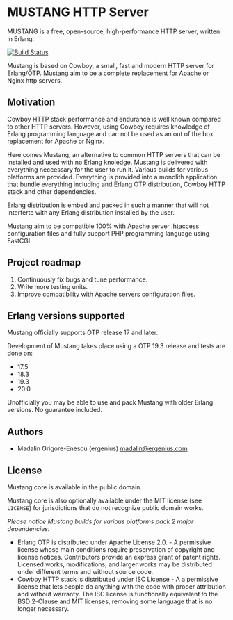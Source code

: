 # MUSTANG HTTP Server
MUSTANG is a free, open-source, high-performance HTTP server, written in Erlang.

[![Build Status](https://api.travis-ci.org/ergenius/mustang.svg?branch=master)](https://travis-ci.org/ergenius/mustang)

Mustang is based on Cowboy, a small, fast and modern HTTP server for Erlang/OTP. Mustang aim to be a complete replacement for Apache or Nginx http servers.

## Motivation 

Cowboy HTTP stack performance and endurance is well known compared to other HTTP servers. However, using Cowboy requires knowledge of Erlang programming language and can not be used as an out of the box replacement for Apache or Nginx. 

Here comes Mustang, an alternative to common HTTP servers that can be installed and used with no Erlang knoledge. Mustang is delivered with everything neccessary for the user to run it. Various builds for various platforms are provided. Everything is provided into a monolith application that bundle everything including and Erlang OTP distribution, Cowboy HTTP stack and other dependencies.

Erlang distribution is embed and packed in such a manner that will not interferte with any Erlang distribution installed by the user.

Mustang aim to be compatible 100% with Apache server .htaccess configuration files and fully support PHP programming language using FastCGI.

## Project roadmap

1. Continuously fix bugs and tune performance.
2. Write more testing units.
3. Improve compatibility with Apache servers configuration files.

## Erlang versions supported

Mustang officially supports OTP release 17 and later.

Development of Mustang takes place using a OTP 19.3 release and tests are done on:
- 17.5
- 18.3
- 19.3
- 20.0

Unofficially you may be able to use and pack Mustang with older Erlang versions. No guarantee included.

## Authors

- Madalin Grigore-Enescu (ergenius) <madalin@ergenius.com>

## License

Mustang core is available in the public domain.

Mustang core is also optionally available under the MIT license (see `LICENSE`) for jurisdictions that do not recognize public domain works.

*Please notice Mustang builds for various platforms pack 2 major dependencies:*

- Erlang OTP is distributed under Apache License 2.0. - A permissive license whose main conditions require preservation of copyright and license notices. Contributors provide an express grant of patent rights. Licensed works, modifications, and larger works may be distributed under different terms and without source code.
- Cowboy HTTP stack is distributed under ISC License - A a permissive license that lets people do anything with the code with proper attribution and without warranty. The ISC license is functionally equivalent to the BSD 2-Clause and MIT licenses, removing some language that is no longer necessary.
